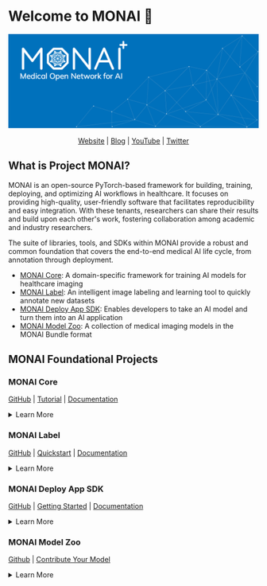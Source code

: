 # Welcome to MONAI :wave:

![project monai](https://github.com/zephyrie/org-readme/blob/main/MONAI%20Banner%20-%20Dots%20and%20Lines%20_2.png)

<div align="center">
<a href="http://monai.io">Website</a> | <a href="https://monai.medium.com/">Blog</a> | <a href="https://www.youtube.com/c/Project-MONAI">YouTube</a> | <a href="https://twitter.com/ProjectMONAI">Twitter</a>
</div>

## What is Project MONAI?

MONAI is an open-source PyTorch-based framework for building, training, deploying, and optimizing AI workflows in healthcare. It focuses on providing high-quality, user-friendly software that facilitates reproducibility and easy integration. With these tenants, researchers can share their results and build upon each other's work, fostering collaboration among academic and industry researchers.

The suite of libraries, tools, and SDKs within MONAI provide a robust and common foundation that covers the end-to-end medical AI life cycle, from annotation through deployment.

- [MONAI Core](https://github.com/project-monai/monai): A domain-specific framework for training AI models for healthcare imaging
- [MONAI Label](https://github.com/project-monai/monailabel): An intelligent image labeling and learning tool to quickly annotate new datasets
- [MONAI Deploy App SDK](https://github.com/project-monai/monai-deploy-app-sdk): Enables developers to take an AI model and turn them into an AI application
- [MONAI Model Zoo](https://github.com/project-monai/model-zoo): A collection of medical imaging models in the MONAI Bundle format

## MONAI Foundational Projects

### MONAI Core

[GitHub](https://github.com/Project-MONAI/MONAI) | [Tutorial](https://github.com/Project-MONAI/tutorials) | [Documentation](https://docs.monai.io/en/stable/)

<details>
  <summary>Learn More</summary>

MONAI Core gives developers and researchers a PyTorch-driven library for deep learning tasks that includes domain-optimized capabilities they need for developing medical imaging training workflows. Performance features such as MONAI Core's AutoML, Smart Caching, GPU accelerated I/O, and image transforms reduce training from days to hours, and hours to minutes, helping users accelerate their AI training pipeline.

</details>

### MONAI Label

[GitHub](https://github.com/project-monai/monailabel) | [Quickstart](https://docs.monai.io/projects/label/en/latest/quickstart.html) | [Documentation](https://docs.monai.io/projects/label/en/latest/index.html)

<details>
  <summary>Learn More</summary>

MONAI Label is an intelligent image labeling and learning tool that uses AI assistance to reduce the time and effort of annotating new datasets. Utilizing user interactions, MONAI Label trains an AI model for a specific task and continuously learns and updates the model as it receives additional annotated images. 

MONAI Label has integrations for 3D Slicer, OHIF for Radiology and QuPath, and Digital Slide Archive for Pathology. Developers can also integrate MONAI Label into their custom viewer using server and client APIs, which are well abstracted and documented for seamless integration. 

</details>

### MONAI Deploy App SDK

[GitHub](https://github.com/Project-MONAI/monai-deploy-app-sdk) | [Getting Started](https://docs.monai.io/projects/monai-deploy-app-sdk/en/latest/getting_started/index.html) | [Documentation](https://docs.monai.io/projects/monai-deploy-app-sdk/en/latest/index.html)

<details>
  <summary>Learn More</summary>

MONAI Deploy aims to become the de-facto standard for developing packaging, testing, deploying, and running medical AI applications in clinical production. MONAI Deploy creates a set of intermediate steps where researchers and physicians can build confidence in the techniques and approaches used with AI. These steps provide an iterative workflow until the AI inference infrastructure is ready for clinical environments.

MONAI Deploy App SDK enables developers to take an AI model and turn them into AI applications. Available on GitHub, MONAI Deploy is also building open reference implementations of an inference orchestration engine, informatics gateway, and workflow manager to help drive clinical integration.

</details>

### MONAI Model Zoo

[Github](https://github.com/project-monai/model-zoo) | [Contribute Your Model](https://github.com/Project-MONAI/model-zoo/blob/dev/CONTRIBUTING.md)

<details>
  <summary>Learn More</summary>

The MONAI Model Zoo is a place for researchers and data scientists to use and share the latest and great models from the community. Utilizing the MONAI Bundle format makes it easy to quickly get started using any model with any MONAI Framework (Core, Label, or Deploy). Or, if you're interested in contributing your models, take a look at our contributing guidelines, which walks you through the process and requirements for submitting your model.

</details>
